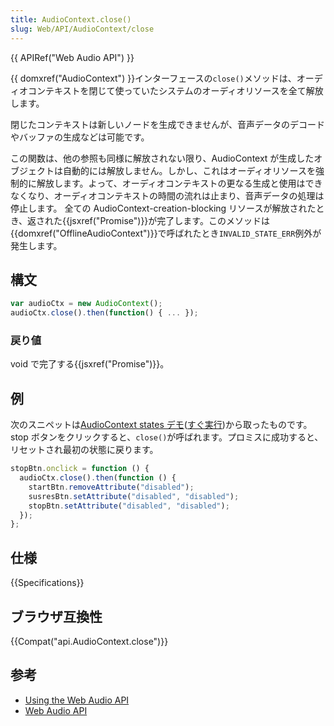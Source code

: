 ```yaml
---
title: AudioContext.close()
slug: Web/API/AudioContext/close
---
```


{{ APIRef("Web Audio API") }}

{{ domxref("AudioContext") }}インターフェースの`close()`メソッドは、オーディオコンテキストを閉じて使っていたシステムのオーディオリソースを全て解放します。

閉じたコンテキストは新しいノードを生成できませんが、音声データのデコードやバッファの生成などは可能です。

この関数は、他の参照も同様に解放されない限り、AudioContext が生成したオブジェクトは自動的には解放しません。しかし、これはオーディオリソースを強制的に解放します。よって、オーディオコンテキストの更なる生成と使用はできなくなり、オーディオコンテキストの時間の流れは止まり、音声データの処理は停止します。
全ての AudioContext-creation-blocking リソースが解放されたとき、返された{{jsxref("Promise")}}が完了します。このメソッドは{{domxref("OfflineAudioContext")}}で呼ばれたとき`INVALID_STATE_ERR`例外が発生します。

## 構文

```js
var audioCtx = new AudioContext();
audioCtx.close().then(function() { ... });
```

### 戻り値

void で完了する{{jsxref("Promise")}}。

## 例

次のスニペットは[AudioContext states デモ](https://github.com/mdn/audiocontext-states/settings)([すぐ実行](http://mdn.github.io/audiocontext-states/))から取ったものです。stop ボタンをクリックすると、`close()`が呼ばれます。プロミスに成功すると、リセットされ最初の状態に戻ります。

```js
stopBtn.onclick = function () {
  audioCtx.close().then(function () {
    startBtn.removeAttribute("disabled");
    susresBtn.setAttribute("disabled", "disabled");
    stopBtn.setAttribute("disabled", "disabled");
  });
};
```

## 仕様

{{Specifications}}

## ブラウザ互換性

{{Compat("api.AudioContext.close")}}

## 参考

- [Using the Web Audio API](/ja/docs/Web_Audio_API/Using_Web_Audio_API)
- [Web Audio API](/ja/docs/Web/API/Web_Audio_API)
